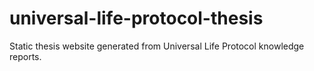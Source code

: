 # universal-life-protocol-thesis
Static thesis website generated from Universal Life Protocol knowledge reports.
